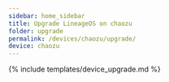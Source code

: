 ```yaml
---
sidebar: home_sidebar
title: Upgrade LineageOS on chaozu
folder: upgrade
permalink: /devices/chaozu/upgrade/
device: chaozu
---
```

{% include templates/device_upgrade.md %}
